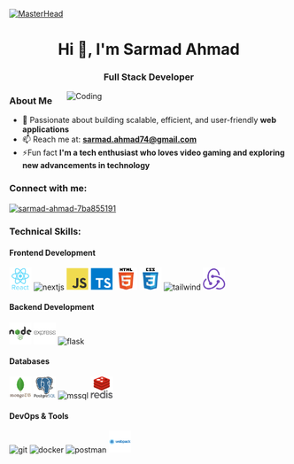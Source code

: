 [![MasterHead](https://firebasestorage.googleapis.com/v0/b/flexi-coding.appspot.com/o/dempgi7-520f8d5f-63d4-4453-8822-dbc149ae27f8.gif?alt=media&token=91c0c7b2-93c3-4029-b011-1a8703c5730d)](https://sarmadahmad.dev)

<h1 align="center">Hi 👋, I'm Sarmad Ahmad</h1>
<h3 align="center">Full Stack Developer</h3>

<img align="right" alt="Coding" width="400" src="https://cdn.dribbble.com/users/1162077/screenshots/3848914/programmer.gif">

### About Me
- 🌱 Passionate about building scalable, efficient, and user-friendly **web applications**
- 📫 Reach me at: **sarmad.ahmad74@gmail.com**
- ⚡Fun fact **I'm a tech enthusiast who loves video gaming and exploring new advancements in technology**

<h3 align="left">Connect with me:</h3>
<p align="left">
<a href="https://linkedin.com/in/sarmad-ahmad-7ba855191" target="blank"><img align="center" src="https://raw.githubusercontent.com/rahuldkjain/github-profile-readme-generator/master/src/images/icons/Social/linked-in-alt.svg" alt="sarmad-ahmad-7ba855191" height="30" width="40" /></a>
</p>

<h3 align="left">Technical Skills:</h3>

<h4>Frontend Development</h4>
<p align="left">
  <img src="https://raw.githubusercontent.com/devicons/devicon/master/icons/react/react-original-wordmark.svg" alt="react" width="40" height="40" title="React"/>
  <img src="https://cdn.worldvectorlogo.com/logos/nextjs-2.svg" alt="nextjs" width="40" height="40" title="Next.js"/>
  <img src="https://raw.githubusercontent.com/devicons/devicon/master/icons/javascript/javascript-original.svg" alt="javascript" width="40" height="40" title="JavaScript"/>
  <img src="https://raw.githubusercontent.com/devicons/devicon/master/icons/typescript/typescript-original.svg" alt="typescript" width="40" height="40" title="TypeScript"/>
  <img src="https://raw.githubusercontent.com/devicons/devicon/master/icons/html5/html5-original-wordmark.svg" alt="html5" width="40" height="40" title="HTML5"/>
  <img src="https://raw.githubusercontent.com/devicons/devicon/master/icons/css3/css3-original-wordmark.svg" alt="css3" width="40" height="40" title="CSS3"/>
  <img src="https://www.vectorlogo.zone/logos/tailwindcss/tailwindcss-icon.svg" alt="tailwind" width="40" height="40" title="Tailwind CSS"/>
  <img src="https://raw.githubusercontent.com/devicons/devicon/master/icons/redux/redux-original.svg" alt="redux" width="40" height="40" title="Redux"/>
</p>

<h4>Backend Development</h4>
<p align="left">
  <img src="https://raw.githubusercontent.com/devicons/devicon/master/icons/nodejs/nodejs-original-wordmark.svg" alt="nodejs" width="40" height="40" title="Node.js"/>
  <img src="https://raw.githubusercontent.com/devicons/devicon/master/icons/express/express-original-wordmark.svg" alt="express" width="40" height="40" title="Express"/>
  <img src="https://www.vectorlogo.zone/logos/pocoo_flask/pocoo_flask-icon.svg" alt="flask" width="40" height="40" title="Flask"/>
</p>

<h4>Databases</h4>
<p align="left">
  <img src="https://raw.githubusercontent.com/devicons/devicon/master/icons/mongodb/mongodb-original-wordmark.svg" alt="mongodb" width="40" height="40" title="MongoDB"/>
  <img src="https://raw.githubusercontent.com/devicons/devicon/master/icons/postgresql/postgresql-original-wordmark.svg" alt="postgresql" width="40" height="40" title="PostgreSQL"/>
  <img src="https://www.svgrepo.com/show/303229/microsoft-sql-server-logo.svg" alt="mssql" width="40" height="40" title="MS SQL"/>
  <img src="https://raw.githubusercontent.com/devicons/devicon/master/icons/redis/redis-original-wordmark.svg" alt="redis" width="40" height="40" title="Redis"/>
</p>

<h4>DevOps & Tools</h4>
<p align="left">
  <img src="https://www.vectorlogo.zone/logos/git-scm/git-scm-icon.svg" alt="git" width="40" height="40" title="Git"/>
  <img src="https://www.vectorlogo.zone/logos/docker/docker-icon.svg" alt="docker" width="40" height="40" title="Docker"/>
  <img src="https://www.vectorlogo.zone/logos/getpostman/getpostman-icon.svg" alt="postman" width="40" height="40" title="Postman"/>
  <img src="https://raw.githubusercontent.com/devicons/devicon/d00d0969292a6569d45b06d3f350f463a0107b0d/icons/webpack/webpack-original-wordmark.svg" alt="webpack" width="40" height="40" title="Webpack"/>
</p>


